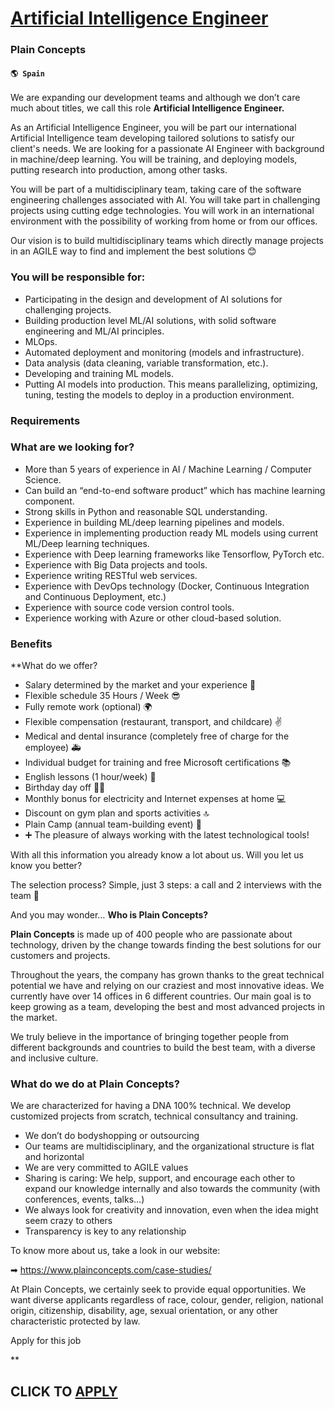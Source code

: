 # [Artificial Intelligence Engineer](https://www.remotewlb.com/apply/artificial-intelligence-engineer-72083)  
### Plain Concepts  
#### `🌎 Spain`  

We are expanding our development teams and although we don’t care much about titles, we call this role **Artificial Intelligence Engineer.**

As an Artificial Intelligence Engineer, you will be part our international Artificial Intelligence team developing tailored solutions to satisfy our client's needs. We are looking for a passionate AI Engineer with background in machine/deep learning. You will be training, and deploying models, putting research into production, among other tasks.

You will be part of a multidisciplinary team, taking care of the software engineering challenges associated with AI. You will take part in challenging projects using cutting edge technologies. You will work in an international environment with the possibility of working from home or from our offices.

Our vision is to build multidisciplinary teams which directly manage projects in an AGILE way to find and implement the best solutions 😊

### You will be responsible for:

  * Participating in the design and development of AI solutions for challenging projects. 
  * Building production level ML/AI solutions, with solid software engineering and ML/AI principles. 
  * MLOps. 
  * Automated deployment and monitoring (models and infrastructure). 
  * Data analysis (data cleaning, variable transformation, etc.). 
  * Developing and training ML models. 
  * Putting AI models into production. This means parallelizing, optimizing, tuning, testing the models to deploy in a production environment.

### Requirements

### What are we looking for?

  * More than 5 years of experience in AI / Machine Learning / Computer Science. 
  * Can build an “end-to-end software product” which has machine learning component. 
  * Strong skills in Python and reasonable SQL understanding. 
  * Experience in building ML/deep learning pipelines and models. 
  * Experience in implementing production ready ML models using current ML/Deep learning techniques. 
  * Experience with Deep learning frameworks like Tensorflow, PyTorch etc. 
  * Experience with Big Data projects and tools. 
  * Experience writing RESTful web services. 
  * Experience with DevOps technology (Docker, Continuous Integration and Continuous Deployment, etc.) 
  * Experience with source code version control tools. 
  * Experience working with Azure or other cloud-based solution.  

### Benefits

 **What do we offer?

  * Salary determined by the market and your experience 🤑
  * Flexible schedule 35 Hours / Week 😎 
  * Fully remote work (optional) 🌍
  * Flexible compensation (restaurant, transport, and childcare) ✌
  * Medical and dental insurance (completely free of charge for the employee) 🚑
  * Individual budget for training and free Microsoft certifications 📚
  * English lessons (1 hour/week) 🗽
  * Birthday day off 🌴🥳
  * Monthly bonus for electricity and Internet expenses at home 💻
  * Discount on gym plan and sports activities 🔝
  * Plain Camp (annual team-building event) 🎪
  * ➕ The pleasure of always working with the latest technological tools!

With all this information you already know a lot about us. Will you let us know you better?

The selection process? Simple, just 3 steps: a call and 2 interviews with the team 🤘

And you may wonder… **Who is Plain Concepts?**

 **Plain Concepts** is made up of 400 people who are passionate about technology, driven by the change towards finding the best solutions for our customers and projects.

Throughout the years, the company has grown thanks to the great technical potential we have and relying on our craziest and most innovative ideas. We currently have over 14 offices in 6 different countries. Our main goal is to keep growing as a team, developing the best and most advanced projects in the market.

We truly believe in the importance of bringing together people from different backgrounds and countries to build the best team, with a diverse and inclusive culture.

### What do we do at Plain Concepts?

We are characterized for having a DNA 100% technical. We develop customized projects from scratch, technical consultancy and training.

  * We don’t do bodyshopping or outsourcing
  * Our teams are multidisciplinary, and the organizational structure is flat and horizontal
  * We are very committed to AGILE values
  * Sharing is caring: We help, support, and encourage each other to expand our knowledge internally and also towards the community (with conferences, events, talks…)
  * We always look for creativity and innovation, even when the idea might seem crazy to others
  * Transparency is key to any relationship

To know more about us, take a look in our website:

➡ https://www.plainconcepts.com/case-studies/

At Plain Concepts, we certainly seek to provide equal opportunities. We want diverse applicants regardless of race, colour, gender, religion, national origin, citizenship, disability, age, sexual orientation, or any other characteristic protected by law.

Apply for this job

**

  
## CLICK TO [APPLY](https://www.remotewlb.com/apply/artificial-intelligence-engineer-72083)


